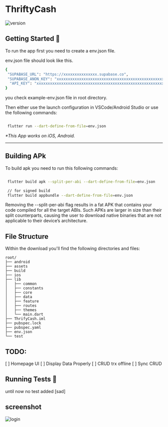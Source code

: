 # ThriftyCash

![version](https://img.shields.io/badge/version-1.0.0-blue.svg)

## Getting Started 🚀

To run the app first you need to create a env.json file.

env.json file should look like this.

```sh
{
 "SUPABASE_URL": "https://xxxxxxxxxxxxxxx.supabase.co",
 "SUPABASE_ANON_KEY": "xxxxxxxxxxxxxxxxxxxxxxxxxxxxxxxxxxxxxxxxxxxxxxxxxxxxxxxxxxxxxxxxxx",
  "API_KEY": "xxxxxxxxxxxxxxxxxxxxxxxxxxxxxxxxxxxxxxxxxxxxxxxxxxxxxxxxxxxxxxxxxxxxxxxx"
}
```

you check example-env.json file in root directory.

Then either use the launch configuration in VSCode/Android Studio or use the following commands:

```sh

 flutter run --dart-define-from-file=env.json

```

_\*This App works on iOS, Android._

---

## Building APk

To build apk you need to run this following commands:

```sh

 flutter build apk --split-per-abi --dart-define-from-file=env.json

 // for signed build
 flutter build appbundle --dart-define-from-file=env.json

```

Removing the --split-per-abi flag results in a fat APK that contains your code compiled for all the target ABIs. Such APKs are larger in size than their split counterparts, causing the user to download native binaries that are not applicable to their device’s architecture.

## File Structure

Within the download you'll find the following directories and files:

```
root/
├── android
├── assets
├── build
├── ios
├── lib
│   ├── common
│   ├── constants
│   ├── core
│   ├── data
│   ├── feature
│   ├── routes
│   ├── themes
│   └── main.dart
├── ThrifyCash.iml
├── pubspec.lock
├── pubspec.yaml
├── env.json
└── test
```

## TODO:

[ ] Homepage UI
[ ] Display Data Properly
[ ] CRUD trx offline
[ ] Sync CRUD

## Running Tests 🧪

until now no test added [sad]

## screenshot

![login](https://github.com/7ANV1R/ThriftyCash/assets/35481593/d4004f9f-e767-470b-afe4-edd1c816c9d4)
